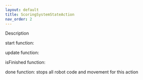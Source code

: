 ```yaml
---
layout: default
title: ScoringSystemStateAction
nav_order: 2
---
```


Description

start function:
  
update function:

isFinished function:

done function:
  stops all robot code and movement for this action
